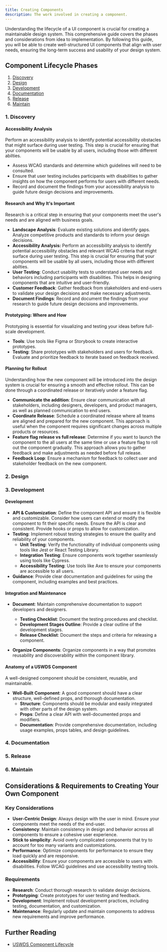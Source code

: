 ```yaml
---
title: Creating Components
description: The work involved in creating a component.
---
```


Understanding the lifecycle of a UI component is crucial for creating a maintainable design system. This comprehensive guide covers the phases and considerations from idea to implementation. By following this guide, you will be able to create well-structured UI components that align with user needs, ensuring the long-term success and usability of your design system.

## Component Lifecycle Phases

1. [Discovery](#1-discovery)
2. [Design](#2-design)
3. [Development](#3-development)
4. [Documentation](#4-documentation)
5. [Release](#5-release)
6. [Maintain](#6-maintain)

### 1. Discovery

#### Accessibility Analysis

Perform an accessibility analysis to identify potential accessibility obstacles that might surface during user testing. This step is crucial for ensuring that your components will be usable by all users, including those with different abilties.

- Assess WCAG standards and determine which guidelines will need to be consulted.
- Ensure that user testing includes participants with disabilities to gather insights on how the component performs for users with different needs.
- Record and document the findings from your accessibility analysis to guide future design decisions and improvements.

#### Research and Why It's Important

Research is a critical step in ensuring that your components meet the user's needs and are aligned with business goals.

- **Landscape Analysis**: Evaluate existing solutions and identify gaps. Analyze competitive products and standards to inform your design decisions.
- **Accessibility Analysis:** Perform an accessibility analysis to identify potential accessibility obstacles and relevant WCAG criteria that might surface during user testing. This step is crucial for ensuring that your components will be usable by all users, including those with different abilties.
- **User Testing**: Conduct usability tests to understand user needs and behaviors including participants with disabilities. This helps in designing components that are intuitive and user-friendly.
- **Customer Feedback**: Gather feedback from stakeholders and end-users to validate your design decisions and make necessary adjustments.
- **Document Findings**: Record and document the findings from your research to guide future design decisions and improvements.

#### Prototyping: Where and How

Prototyping is essential for visualizing and testing your ideas before full-scale development.

- **Tools**: Use tools like Figma or Storybook to create interactive prototypes.
- **Testing**: Share prototypes with stakeholders and users for feedback. Evaluate and prioritize feedback to iterate based on feedback received.

#### Planning for Rollout

Understanding how the new component will be introduced into the design system is crucial for ensuring a smooth and effective rollout. This can be done through a coordinated release or iteratively under a feature flag.

- **Communicate the addition**: Ensure clear communication with all stakeholders, including designers, developers, and product managers, as well as planned communication to end users.
- **Coordinate Release**: Schedule a coordinated release where all teams are aligned and prepared for the new component. This approach is useful when the component requires significant changes across multiple products or resources.
- **Feature flag release vs full release**: Determine if you want to launch the component to the all users at the same time or use a feature flag to roll out the component gradually. This approach allows you to gather feedback and make adjustments as needed before full release.
- **Feedback Loop**: Ensure a mechanism for feedback to collect user and stakeholder feedback on the new component.

### 2. Design

### 3. Development

#### Development

- **API & Customization**: Define the component API and ensure it is flexible and customizable. Consider how users can extend or modify the component to fit their specific needs. Ensure the API is clear and consistent. Provide hooks or props to allow for customization.
- **Testing**: Implement robust testing strategies to ensure the quality and reliability of your components.
  - **Unit Testing**: Verify the functionality of individual components using tools like Jest or React Testing Library.
  - **Integration Testing**: Ensure components work together seamlessly using tools like Cypress.
  - **Accessibility Testing**: Use tools like Axe to ensure your components are accessible to all users.
- **Guidance**: Provide clear documentation and guidelines for using the component, including examples and best practices.

#### Integration and Maintenance

- **Document**: Maintain comprehensive documentation to support developers and designers.
  - **Testing Checklist**: Document the testing procedures and checklist.
  - **Development Stages Outline**: Provide a clear outline of the development stages.
  - **Release Checklist**: Document the steps and criteria for releasing a component.

- **Organize Components**: Organize components in a way that promotes reusability and discoverability within the component library.

#### Anatomy of a USWDS Component

A well-designed component should be consistent, reusable, and maintainable.

- **Well-Built Component**: A good component should have a clear structure, well-defined props, and thorough documentation.
  - **Structure**: Components should be modular and easily integrated with other parts of the design system.
  - **Props**: Define a clear API with well-documented props and modifiers.
  - **Documentation**: Provide comprehensive documentation, including usage examples, props tables, and design guidelines.

### 4. Documentation

### 5. Release

### 6. Maintain

## Considerations & Requirements to Creating Your Own Component

### Key Considerations

- **User-Centric Design**: Always design with the user in mind. Ensure your components meet the needs of the end-user.
- **Consistency**: Maintain consistency in design and behavior across all components to ensure a cohesive user experience.
- **Stick to simplicity**: Avoid overly complicated components that try to account for too many variants and customizations.
- **Performance**: Optimize components for performance to ensure they load quickly and are responsive.
- **Accessibility**: Ensure your components are accessible to users with disabilities. Follow WCAG guidelines and use accessibility testing tools.

### Requirements

- **Research**: Conduct thorough research to validate design decisions.
- **Prototyping**: Create prototypes for user testing and feedback.
- **Development**: Implement robust development practices, including testing, documentation, and customization.
- **Maintenance**: Regularly update and maintain components to address new requirements and improve performance.

## Further Reading

- [USWDS Component Lifecycle](https://designsystem.digital.gov/components/lifecycle/)
